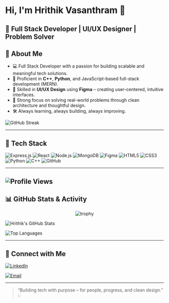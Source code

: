 # Hi, I'm Hrithik Vasanthram 👋

🚀 Full Stack Developer | UI/UX Designer | Problem Solver
---

## 🌟 About Me

- 💻 Full Stack Developer with a passion for building scalable and meaningful tech solutions.
- 🔧 Proficient in **C++**, **Python**, and JavaScript-based full-stack development (MERN).
- 🎨 Skilled in **UI/UX Design** using **Figma** – creating user-centered, intuitive interfaces.
- 🧪 Strong focus on solving real-world problems through clean architecture and thoughtful design.
- 🛠️ Always learning, always building, always improving.

 ![GitHub Streak](https://nirzak-streak-stats.vercel.app/?user=hrithik18k&theme=dark&hide_border=false)

---


## 💼 Tech Stack

![Express.js](https://img.shields.io/badge/Express.js-404D59?style=for-the-badge)
![React](https://img.shields.io/badge/React-20232A?style=for-the-badge&logo=react&logoColor=61DAFB)
![Node.js](https://img.shields.io/badge/Node.js-43853D?style=for-the-badge&logo=node.js&logoColor=white)
![MongoDB](https://img.shields.io/badge/MongoDB-47A248?style=for-the-badge&logo=mongodb&logoColor=white)
![Figma](https://img.shields.io/badge/Figma-F24E1E?style=for-the-badge&logo=figma&logoColor=white)
![HTML5](https://img.shields.io/badge/HTML5-E34F26?style=for-the-badge&logo=html5&logoColor=white)
![CSS3](https://img.shields.io/badge/CSS3-1572B6?style=for-the-badge&logo=css3&logoColor=white)
![Python](https://img.shields.io/badge/Python-3776AB?style=for-the-badge&logo=python&logoColor=white)
![C++](https://img.shields.io/badge/C++-00599C?style=for-the-badge&logo=c%2B%2B&logoColor=white)
![GitHub](https://img.shields.io/badge/GitHub-100000?style=for-the-badge&logo=github&logoColor=white)


---
![Profile Views](https://komarev.com/ghpvc/?username=hrithik18k&color=blue&style=flat-square)
---

## 📊 GitHub Stats & Activity

<div align="center">
  <img src="https://github-profile-trophy.vercel.app/?username=hrithik18k&theme=discord&column=7" alt="trophy" />
</div>

![Hrithik's GitHub Stats](https://github-readme-stats.vercel.app/api?username=hrithik18k&show_icons=true&theme=radical)

![Top Languages](https://github-readme-stats.vercel.app/api/top-langs/?username=hrithik18k&layout=compact&theme=radical)

---

## 🔗 Connect with Me

[![LinkedIn](https://img.shields.io/badge/-LinkedIn-blue?style=for-the-badge&logo=linkedin)](https://www.linkedin.com/in/hrithik-vasanthram-8ba509323)

[![Email](https://img.shields.io/badge/-Email-red?style=for-the-badge&logo=gmail&logoColor=white)](mailto:hrithikvasanthram@gmail.com)

---

> “Building tech with purpose – for people, progress, and clean design.” 💡
